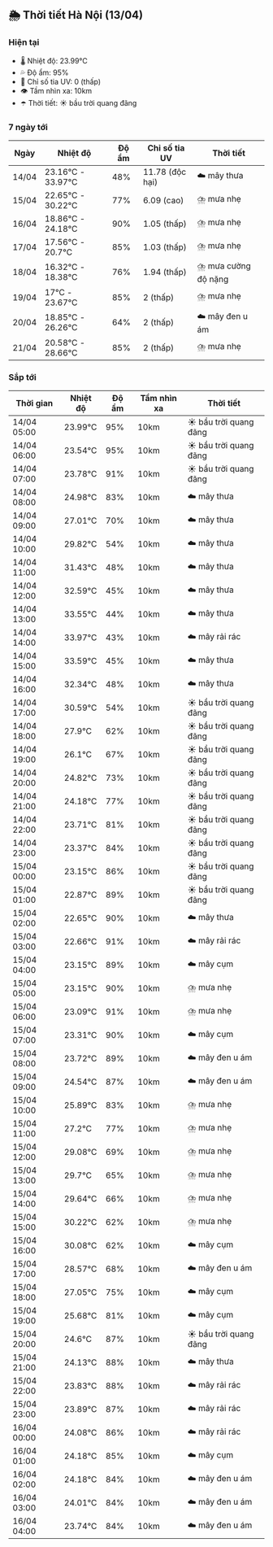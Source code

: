 ## 🌦️ Thời tiết Hà Nội (13/04)

### Hiện tại

- 🌡️ Nhiệt độ: 23.99℃
- 💦 Độ ẩm: 95%
- 🌟 Chỉ số tia UV: 0 (thấp)
- 👁️ Tầm nhìn xa: 10km
- ☂️ Thời tiết: ☀️ bầu trời quang đãng

### 7 ngày tới

| Ngày | Nhiệt độ | Độ ẩm | Chỉ số tia UV | Thời tiết |
| --- | --- | --- | --- | --- |
| 14/04 | 23.16℃ - 33.97℃ | 48% | 11.78 (độc hại) | ☁️ mây thưa |
| 15/04 | 22.65℃ - 30.22℃ | 77% | 6.09 (cao) | ⛈️ mưa nhẹ |
| 16/04 | 18.86℃ - 24.18℃ | 90% | 1.05 (thấp) | ⛈️ mưa nhẹ |
| 17/04 | 17.56℃ - 20.7℃ | 85% | 1.03 (thấp) | ⛈️ mưa nhẹ |
| 18/04 | 16.32℃ - 18.38℃ | 76% | 1.94 (thấp) | ⛈️ mưa cường độ nặng |
| 19/04 | 17℃ - 23.67℃ | 85% | 2 (thấp) | ⛈️ mưa nhẹ |
| 20/04 | 18.85℃ - 26.26℃ | 64% | 2 (thấp) | ☁️ mây đen u ám |
| 21/04 | 20.58℃ - 28.66℃ | 85% | 2 (thấp) | ⛈️ mưa nhẹ |

### Sắp tới

| Thời gian | Nhiệt độ | Độ ẩm | Tầm nhìn xa | Thời tiết |
| --- | --- | --- | --- | --- |
| 14/04 05:00 | 23.99℃ | 95% | 10km | ☀️ bầu trời quang đãng |
| 14/04 06:00 | 23.54℃ | 95% | 10km | ☀️ bầu trời quang đãng |
| 14/04 07:00 | 23.78℃ | 91% | 10km | ☀️ bầu trời quang đãng |
| 14/04 08:00 | 24.98℃ | 83% | 10km | ☁️ mây thưa |
| 14/04 09:00 | 27.01℃ | 70% | 10km | ☁️ mây thưa |
| 14/04 10:00 | 29.82℃ | 54% | 10km | ☁️ mây thưa |
| 14/04 11:00 | 31.43℃ | 48% | 10km | ☁️ mây thưa |
| 14/04 12:00 | 32.59℃ | 45% | 10km | ☁️ mây thưa |
| 14/04 13:00 | 33.55℃ | 44% | 10km | ☁️ mây thưa |
| 14/04 14:00 | 33.97℃ | 43% | 10km | ☁️ mây rải rác |
| 14/04 15:00 | 33.59℃ | 45% | 10km | ☁️ mây thưa |
| 14/04 16:00 | 32.34℃ | 48% | 10km | ☁️ mây thưa |
| 14/04 17:00 | 30.59℃ | 54% | 10km | ☀️ bầu trời quang đãng |
| 14/04 18:00 | 27.9℃ | 62% | 10km | ☀️ bầu trời quang đãng |
| 14/04 19:00 | 26.1℃ | 67% | 10km | ☀️ bầu trời quang đãng |
| 14/04 20:00 | 24.82℃ | 73% | 10km | ☀️ bầu trời quang đãng |
| 14/04 21:00 | 24.18℃ | 77% | 10km | ☀️ bầu trời quang đãng |
| 14/04 22:00 | 23.71℃ | 81% | 10km | ☀️ bầu trời quang đãng |
| 14/04 23:00 | 23.37℃ | 84% | 10km | ☀️ bầu trời quang đãng |
| 15/04 00:00 | 23.15℃ | 86% | 10km | ☀️ bầu trời quang đãng |
| 15/04 01:00 | 22.87℃ | 89% | 10km | ☀️ bầu trời quang đãng |
| 15/04 02:00 | 22.65℃ | 90% | 10km | ☁️ mây thưa |
| 15/04 03:00 | 22.66℃ | 91% | 10km | ☁️ mây rải rác |
| 15/04 04:00 | 23.15℃ | 89% | 10km | ☁️ mây cụm |
| 15/04 05:00 | 23.15℃ | 90% | 10km | ⛈️ mưa nhẹ |
| 15/04 06:00 | 23.09℃ | 91% | 10km | ⛈️ mưa nhẹ |
| 15/04 07:00 | 23.31℃ | 90% | 10km | ☁️ mây cụm |
| 15/04 08:00 | 23.72℃ | 89% | 10km | ☁️ mây đen u ám |
| 15/04 09:00 | 24.54℃ | 87% | 10km | ☁️ mây đen u ám |
| 15/04 10:00 | 25.89℃ | 83% | 10km | ⛈️ mưa nhẹ |
| 15/04 11:00 | 27.2℃ | 77% | 10km | ⛈️ mưa nhẹ |
| 15/04 12:00 | 29.08℃ | 69% | 10km | ⛈️ mưa nhẹ |
| 15/04 13:00 | 29.7℃ | 65% | 10km | ⛈️ mưa nhẹ |
| 15/04 14:00 | 29.64℃ | 66% | 10km | ⛈️ mưa nhẹ |
| 15/04 15:00 | 30.22℃ | 62% | 10km | ⛈️ mưa nhẹ |
| 15/04 16:00 | 30.08℃ | 62% | 10km | ☁️ mây cụm |
| 15/04 17:00 | 28.57℃ | 68% | 10km | ☁️ mây đen u ám |
| 15/04 18:00 | 27.05℃ | 75% | 10km | ☁️ mây cụm |
| 15/04 19:00 | 25.68℃ | 81% | 10km | ☁️ mây cụm |
| 15/04 20:00 | 24.6℃ | 87% | 10km | ☀️ bầu trời quang đãng |
| 15/04 21:00 | 24.13℃ | 88% | 10km | ☁️ mây thưa |
| 15/04 22:00 | 23.83℃ | 88% | 10km | ☁️ mây rải rác |
| 15/04 23:00 | 23.89℃ | 87% | 10km | ☁️ mây rải rác |
| 16/04 00:00 | 24.08℃ | 86% | 10km | ☁️ mây rải rác |
| 16/04 01:00 | 24.18℃ | 85% | 10km | ☁️ mây cụm |
| 16/04 02:00 | 24.18℃ | 84% | 10km | ☁️ mây đen u ám |
| 16/04 03:00 | 24.01℃ | 84% | 10km | ☁️ mây đen u ám |
| 16/04 04:00 | 23.74℃ | 84% | 10km | ☁️ mây đen u ám |
